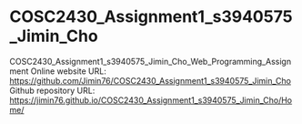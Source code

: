 # COSC2430_Assignment1_s3940575_Jimin_Cho
COSC2430_Assignment1_s3940575_Jimin_Cho_Web_Programming_Assignment
Online website URL: https://github.com/Jimin76/COSC2430_Assignment1_s3940575_Jimin_Cho
Github repository URL: https://jimin76.github.io/COSC2430_Assignment1_s3940575_Jimin_Cho/Home/